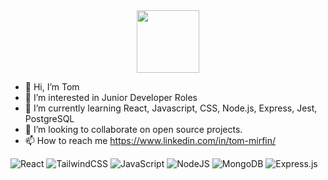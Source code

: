 
<div id="header" align="center">
<img src="https://media.giphy.com/media/qgQUggAC3Pfv687qPC/giphy.gif" width="100" >
</div>

- 👋 Hi, I’m Tom
- 👀 I’m interested in Junior Developer Roles
- 🌱 I’m currently learning React, Javascript, CSS, Node.js, Express, Jest, PostgreSQL
- 💞️ I’m looking to collaborate on open source projects.
- 📫 How to reach me https://www.linkedin.com/in/tom-mirfin/


![React](https://img.shields.io/badge/react-%2320232a.svg?style=for-the-badge&logo=react&logoColor=%2361DAFB)
![TailwindCSS](https://img.shields.io/badge/tailwindcss-%2338B2AC.svg?style=for-the-badge&logo=tailwind-css&logoColor=white)
	![JavaScript](https://img.shields.io/badge/javascript-%23323330.svg?style=for-the-badge&logo=javascript&logoColor=%23F7DF1E)
 ![NodeJS](https://img.shields.io/badge/node.js-6DA55F?style=for-the-badge&logo=node.js&logoColor=white)
 ![MongoDB](https://img.shields.io/badge/MongoDB-%234ea94b.svg?style=for-the-badge&logo=mongodb&logoColor=white)
	![Express.js](https://img.shields.io/badge/express.js-%23404d59.svg?style=for-the-badge&logo=express&logoColor=%2361DAFB)

<!---
TomMirfin/TomMirfin is a ✨ special ✨ repository because its `README.md` (this file) appears on your GitHub profile.
You can click the Preview link to take a look at your changes.
--->
